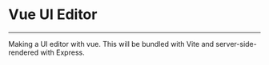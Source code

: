 # Vue UI Editor
---
Making a UI editor with vue. This will be bundled with Vite and server-side-rendered with Express.
